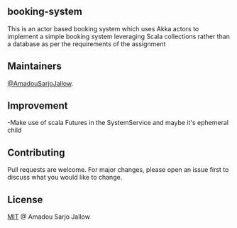 ## booking-system

This is an actor based booking system which uses Akka actors to implement a simple booking system leveraging Scala collections rather than a database as per the requirements of the assignment

## Maintainers

[@AmadouSarjoJallow](https://github.com/AMS-JR).

## Improvement

-Make use of scala Futures in the SystemService and maybe it's ephemeral child<br/>

## Contributing

Pull requests are welcome. For major changes, please open an issue first to discuss what you would like to change.

## License

[MIT](LICENSE) @ Amadou Sarjo Jallow
